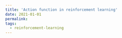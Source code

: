 ```yaml
---
title: 'Action function in reinforcement learning'
date: 2021-01-01
permalink: 
tags:
  - reinforcement-learning
---
```

